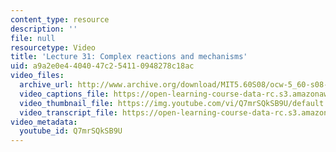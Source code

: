 ```yaml
---
content_type: resource
description: ''
file: null
resourcetype: Video
title: 'Lecture 31: Complex reactions and mechanisms'
uid: a9a2e0e4-4040-47c2-5411-0948278c18ac
video_files:
  archive_url: http://www.archive.org/download/MIT5.60S08/ocw-5_60-s08-lec31_300k.mp4
  video_captions_file: https://open-learning-course-data-rc.s3.amazonaws.com/5-60-thermodynamics-kinetics-spring-2008/13541820a23c5d16bc21ca81b60b1eb0_Q7mrSQkSB9U.vtt
  video_thumbnail_file: https://img.youtube.com/vi/Q7mrSQkSB9U/default.jpg
  video_transcript_file: https://open-learning-course-data-rc.s3.amazonaws.com/5-60-thermodynamics-kinetics-spring-2008/0be626072833c9942bf676d2eb35165d_Q7mrSQkSB9U.pdf
video_metadata:
  youtube_id: Q7mrSQkSB9U
---
```

